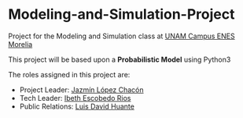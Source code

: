 # Modeling-and-Simulation-Project
Project for the Modeling and Simulation class at [UNAM Campus ENES Morelia](https://www.enesmorelia.unam.mx/) 

This project will be based upon a **Probabilistic Model** using Python3

The roles assigned in this project are:

+ Project Leader: [Jazmín López Chacón](https://github.com/tipicanerd)
+ Tech Leader: [Ibeth Escobedo Rios](https://github.com/IbtIbeth/)
+ Public Relations: [Luis David Huante](https://github.com/LuisDHuante)
